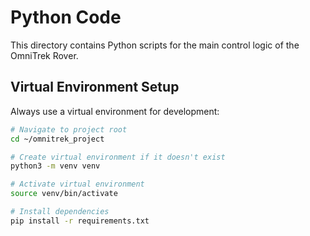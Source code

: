 # Python Code

This directory contains Python scripts for the main control logic of the OmniTrek Rover.

## Virtual Environment Setup

Always use a virtual environment for development:

```bash
# Navigate to project root
cd ~/omnitrek_project

# Create virtual environment if it doesn't exist
python3 -m venv venv

# Activate virtual environment
source venv/bin/activate

# Install dependencies
pip install -r requirements.txt
```
